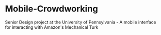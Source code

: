 # Mobile-Crowdworking
Senior Design project at the University of Pennsylvania - A mobile interface for interacting with Amazon's Mechanical Turk
